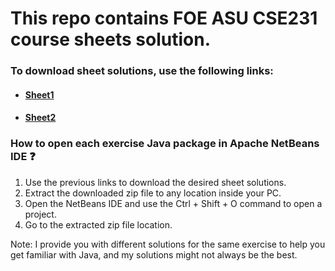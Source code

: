 # This repo contains FOE ASU CSE231 course sheets solution.
### To download sheet solutions, use the following links:
* #### [Sheet1](https://minhaskamal.github.io/DownGit/#/home?url=https://github.com/A-Ashraf255/CSE231/tree/master/Sheets/Sheet1)
* #### [Sheet2](https://minhaskamal.github.io/DownGit/#/home?url=https://github.com/A-Ashraf255/CSE231/tree/master/Sheets/Sheet2)


### How to open each exercise Java package in Apache NetBeans IDE ❓ 
1. Use the previous links to download the desired sheet solutions.
2. Extract the downloaded zip file to any location inside your PC.
3. Open the NetBeans IDE and use the Ctrl + Shift + O command to open a project.
4. Go to the extracted zip file location. 

Note: I provide you with different solutions for the same exercise to help you get familiar with Java, and my solutions might not always be the best.
